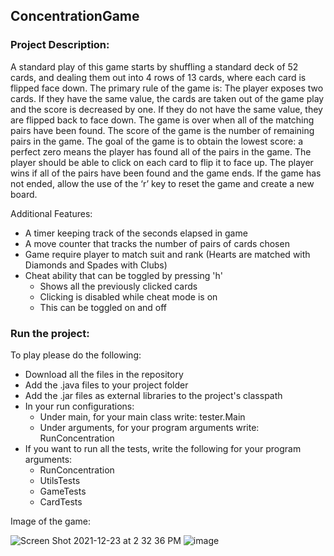 ## ConcentrationGame

### Project Description:

A standard play of this game starts by shuffling a standard deck of 52 cards, and dealing them out into 4 rows of 13 cards, where each card is flipped face down.
The primary rule of the game is: The player exposes two cards. If they have the same value, the cards are taken out of the game play and the score is decreased by one. If they do not have the same value, they are flipped back to face down. The game is over when all of the matching pairs have been found.
The score of the game is the number of remaining pairs in the game. The goal of the game is to obtain the lowest score: a perfect zero means the player has found all of the pairs in the game. The player should be able to click on each card to flip it to face up. The player wins if all of the pairs have been found and the game ends. If the game has not ended, allow the use of the ‘r’ key to reset the game and create a new board.

Additional Features: 
- A timer keeping track of the seconds elapsed in game
- A move counter that tracks the number of pairs of cards chosen
- Game require player to match suit and rank (Hearts are matched with Diamonds and Spades with Clubs)
- Cheat ability that can be toggled by pressing 'h'
  - Shows all the previously clicked cards
  - Clicking is disabled while cheat mode is on
  - This can be toggled on and off

### Run the project:

To play please do the following:
- Download all the files in the repository
- Add the .java files to your project folder
- Add the .jar files as external libraries to the project's classpath
- In your run configurations:
  - Under main, for your main class write: tester.Main
  - Under arguments, for your program arguments write: RunConcentration
- If you want to run all the tests, write the following for your program arguments:
  - RunConcentration
  - UtilsTests
  - GameTests
  - CardTests

Image of the game:

![Screen Shot 2021-12-23 at 2 32 36 PM](https://user-images.githubusercontent.com/89400862/147286259-f61221e7-d8ca-4371-93fd-edd4b83d433b.png)
![image](https://user-images.githubusercontent.com/89400862/210664526-11f0f500-fcce-4bf5-8ca2-72a32d247afa.png)
